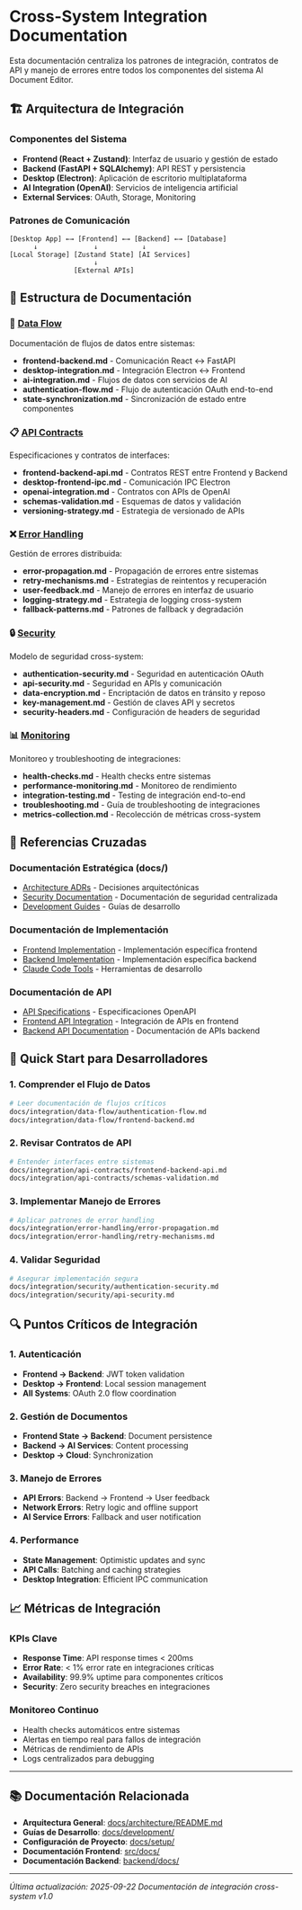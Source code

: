# Cross-System Integration Documentation

Esta documentación centraliza los patrones de integración, contratos de API y manejo de errores entre todos los componentes del sistema AI Document Editor.

## 🏗️ Arquitectura de Integración

### Componentes del Sistema
- **Frontend (React + Zustand)**: Interfaz de usuario y gestión de estado
- **Backend (FastAPI + SQLAlchemy)**: API REST y persistencia
- **Desktop (Electron)**: Aplicación de escritorio multiplataforma
- **AI Integration (OpenAI)**: Servicios de inteligencia artificial
- **External Services**: OAuth, Storage, Monitoring

### Patrones de Comunicación
```
[Desktop App] ←→ [Frontend] ←→ [Backend] ←→ [Database]
      ↓              ↓           ↓
[Local Storage] [Zustand State] [AI Services]
                     ↓
                [External APIs]
```

## 📂 Estructura de Documentación

### 🔄 [Data Flow](./data-flow/)
Documentación de flujos de datos entre sistemas:
- **frontend-backend.md** - Comunicación React ↔ FastAPI
- **desktop-integration.md** - Integración Electron ↔ Frontend
- **ai-integration.md** - Flujos de datos con servicios de AI
- **authentication-flow.md** - Flujo de autenticación OAuth end-to-end
- **state-synchronization.md** - Sincronización de estado entre componentes

### 📋 [API Contracts](./api-contracts/)
Especificaciones y contratos de interfaces:
- **frontend-backend-api.md** - Contratos REST entre Frontend y Backend
- **desktop-frontend-ipc.md** - Comunicación IPC Electron
- **openai-integration.md** - Contratos con APIs de OpenAI
- **schemas-validation.md** - Esquemas de datos y validación
- **versioning-strategy.md** - Estrategia de versionado de APIs

### ❌ [Error Handling](./error-handling/)
Gestión de errores distribuida:
- **error-propagation.md** - Propagación de errores entre sistemas
- **retry-mechanisms.md** - Estrategias de reintentos y recuperación
- **user-feedback.md** - Manejo de errores en interfaz de usuario
- **logging-strategy.md** - Estrategia de logging cross-system
- **fallback-patterns.md** - Patrones de fallback y degradación

### 🔒 [Security](./security/)
Modelo de seguridad cross-system:
- **authentication-security.md** - Seguridad en autenticación OAuth
- **api-security.md** - Seguridad en APIs y comunicación
- **data-encryption.md** - Encriptación de datos en tránsito y reposo
- **key-management.md** - Gestión de claves API y secretos
- **security-headers.md** - Configuración de headers de seguridad

### 📊 [Monitoring](./monitoring/)
Monitoreo y troubleshooting de integraciones:
- **health-checks.md** - Health checks entre sistemas
- **performance-monitoring.md** - Monitoreo de rendimiento
- **integration-testing.md** - Testing de integración end-to-end
- **troubleshooting.md** - Guía de troubleshooting de integraciones
- **metrics-collection.md** - Recolección de métricas cross-system

## 🔗 Referencias Cruzadas

### Documentación Estratégica (docs/)
- [Architecture ADRs](../architecture/adr/) - Decisiones arquitectónicas
- [Security Documentation](../security/) - Documentación de seguridad centralizada
- [Development Guides](../development/guides/) - Guías de desarrollo

### Documentación de Implementación
- [Frontend Implementation](../../src/docs/) - Implementación específica frontend
- [Backend Implementation](../../backend/docs/) - Implementación específica backend
- [Claude Code Tools](../../.claude/docs/) - Herramientas de desarrollo

### Documentación de API
- [API Specifications](../api-spec/) - Especificaciones OpenAPI
- [Frontend API Integration](../../src/docs/api/) - Integración de APIs en frontend
- [Backend API Documentation](../../backend/docs/api/) - Documentación de APIs backend

## 🚀 Quick Start para Desarrolladores

### 1. Comprender el Flujo de Datos
```bash
# Leer documentación de flujos críticos
docs/integration/data-flow/authentication-flow.md
docs/integration/data-flow/frontend-backend.md
```

### 2. Revisar Contratos de API
```bash
# Entender interfaces entre sistemas
docs/integration/api-contracts/frontend-backend-api.md
docs/integration/api-contracts/schemas-validation.md
```

### 3. Implementar Manejo de Errores
```bash
# Aplicar patrones de error handling
docs/integration/error-handling/error-propagation.md
docs/integration/error-handling/retry-mechanisms.md
```

### 4. Validar Seguridad
```bash
# Asegurar implementación segura
docs/integration/security/authentication-security.md
docs/integration/security/api-security.md
```

## 🔍 Puntos Críticos de Integración

### 1. Autenticación
- **Frontend → Backend**: JWT token validation
- **Desktop → Frontend**: Local session management
- **All Systems**: OAuth 2.0 flow coordination

### 2. Gestión de Documentos
- **Frontend State → Backend**: Document persistence
- **Backend → AI Services**: Content processing
- **Desktop → Cloud**: Synchronization

### 3. Manejo de Errores
- **API Errors**: Backend → Frontend → User feedback
- **Network Errors**: Retry logic and offline support
- **AI Service Errors**: Fallback and user notification

### 4. Performance
- **State Management**: Optimistic updates and sync
- **API Calls**: Batching and caching strategies
- **Desktop Integration**: Efficient IPC communication

## 📈 Métricas de Integración

### KPIs Clave
- **Response Time**: API response times < 200ms
- **Error Rate**: < 1% error rate en integraciones críticas
- **Availability**: 99.9% uptime para componentes críticos
- **Security**: Zero security breaches en integraciones

### Monitoreo Continuo
- Health checks automáticos entre sistemas
- Alertas en tiempo real para fallos de integración
- Métricas de rendimiento de APIs
- Logs centralizados para debugging

---

## 📚 Documentación Relacionada

- **Arquitectura General**: [docs/architecture/README.md](../architecture/README.md)
- **Guías de Desarrollo**: [docs/development/](../development/)
- **Configuración de Proyecto**: [docs/setup/](../setup/)
- **Documentación Frontend**: [src/docs/](../../src/docs/)
- **Documentación Backend**: [backend/docs/](../../backend/docs/)

---
*Última actualización: 2025-09-22*
*Documentación de integración cross-system v1.0*